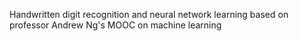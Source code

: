 Handwritten digit recognition and neural network learning based on professor Andrew Ng's MOOC on machine learning
